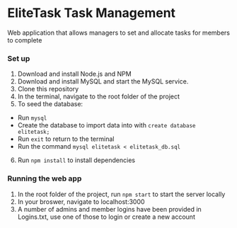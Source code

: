 # EliteTask Task Management
Web application that allows managers to set and allocate tasks for members to complete

### Set up
1. Download and install Node.js and NPM
2. Download and install MySQL and start the MySQL service.
3. Clone this repository
4. In the terminal, navigate to the root folder of the project
5. To seed the database: 
- Run `mysql`
- Create the database to import data into with `create database elitetask;`
- Run `exit` to return to the terminal
- Run the command `mysql elitetask < elitetask_db.sql`
6. Run `npm install` to install dependencies

### Running the web app
1. In the root folder of the project, run `npm start` to start the server locally 
2. In your broswer, navigate to localhost:3000
3. A number of admins and member logins have been provided in Logins.txt, use one of those to login or create a new account
